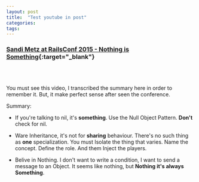 ```yaml
---
layout: post
title:  "Test youtube in post"
categories:
tags:
---
```


### [Sandi Metz at RailsConf 2015 - Nothing is Something](http://confreaks.tv/videos/railsconf2015-nothing-is-something){:target="_blank"}
<br />
<div class="youtube" id="29MAL8pJImQ"></div>
<br />

<!--more-->
You must see this video, I transcribed the summary here in order to remember it. But, it make perfect sense after seen the conference.

Summary:

* If you're talking to nil, it's **something**. Use the Null Object Pattern. **Don't** check for nil.

* Ware Inheritance, it's not for **sharing** behaviour. There's no such thing as **one** specialization. You must Isolate the thing that varies. Name the concept. Define the role. And them Inject the players.

* Belive in Nothing. I don't want to write a condition, I want to send a message to an Object. It seems like nothing, but **Nothing it's always Something**.

